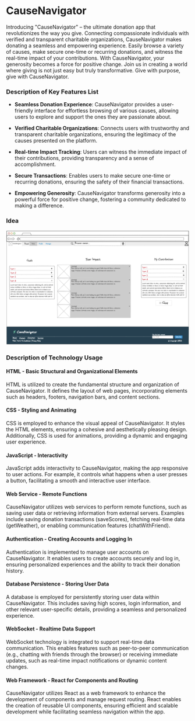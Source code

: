 # CauseNavigator
Introducing "CauseNavigator" – the ultimate donation app that revolutionizes the way you give. Connecting compassionate individuals with verified and transparent charitable organizations, CauseNavigator makes donating a seamless and empowering experience. Easily browse a variety of causes, make secure one-time or recurring donations, and witness the real-time impact of your contributions. With CauseNavigator, your generosity becomes a force for positive change. Join us in creating a world where giving is not just easy but truly transformative. Give with purpose, give with CauseNavigator.

### Description of Key Features List

- **Seamless Donation Experience**: CauseNavigator provides a user-friendly interface for effortless browsing of various causes, allowing users to explore and support the ones they are passionate about.

- **Verified Charitable Organizations**: Connects users with trustworthy and transparent charitable organizations, ensuring the legitimacy of the causes presented on the platform.

- **Real-time Impact Tracking**: Users can witness the immediate impact of their contributions, providing transparency and a sense of accomplishment.

- **Secure Transactions**: Enables users to make secure one-time or recurring donations, ensuring the safety of their financial transactions.

- **Empowering Generosity**: CauseNavigator transforms generosity into a powerful force for positive change, fostering a community dedicated to making a difference.

### Idea
![Initial sketch](https://github.com/mrataeran/CauseNavigator/blob/main/causenav-sketch.png?raw=true)


### Description of Technology Usage

#### HTML - Basic Structural and Organizational Elements

HTML is utilized to create the fundamental structure and organization of CauseNavigator. It defines the layout of web pages, incorporating elements such as headers, footers, navigation bars, and content sections.

#### CSS - Styling and Animating

CSS is employed to enhance the visual appeal of CauseNavigator. It styles the HTML elements, ensuring a cohesive and aesthetically pleasing design. Additionally, CSS is used for animations, providing a dynamic and engaging user experience.

#### JavaScript - Interactivity

JavaScript adds interactivity to CauseNavigator, making the app responsive to user actions. For example, it controls what happens when a user presses a button, facilitating a smooth and interactive user interface.

#### Web Service - Remote Functions

CauseNavigator utilizes web services to perform remote functions, such as saving user data or retrieving information from external servers. Examples include saving donation transactions (saveScores), fetching real-time data (getWeather), or enabling communication features (chatWithFriend).

#### Authentication - Creating Accounts and Logging In

Authentication is implemented to manage user accounts on CauseNavigator. It enables users to create accounts securely and log in, ensuring personalized experiences and the ability to track their donation history.

#### Database Persistence - Storing User Data

A database is employed for persistently storing user data within CauseNavigator. This includes saving high scores, login information, and other relevant user-specific details, providing a seamless and personalized experience.

#### WebSocket - Realtime Data Support

WebSocket technology is integrated to support real-time data communication. This enables features such as peer-to-peer communication (e.g., chatting with friends through the browser) or receiving immediate updates, such as real-time impact notifications or dynamic content changes.

#### Web Framework - React for Components and Routing

CauseNavigator utilizes React as a web framework to enhance the development of components and manage request routing. React enables the creation of reusable UI components, ensuring efficient and scalable development while facilitating seamless navigation within the app.
